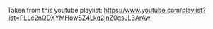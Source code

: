 Taken from this youtube playlist: https://www.youtube.com/playlist?list=PLLc2nQDXYMHowSZ4Lkq2jnZ0gsJL3ArAw
